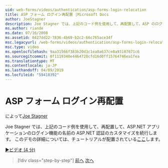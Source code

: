 ```yaml
---
uid: web-forms/videos/authentication/asp-forms-login-relocation
title: ASP フォーム ログイン再配置 |Microsoft Docs
author: JoeStagner
description: Joe Stagner では、上記のコード例を使用して、再配置して、ASP のログイン機能の名前を変更して、ASP.NET の認証のカスタマイズを続行します。N..
ms.author: riande
ms.date: 07/16/2008
ms.assetid: 0427dd22-7836-4b69-b2c2-66c765ace34f
msc.legacyurl: /web-forms/videos/authentication/asp-forms-login-relocation
msc.type: video
ms.openlocfilehash: 9aa31566f383b20d3c1ea8a637ce8a93107871c6
ms.sourcegitcommit: 0f1119340e4464720cfd16d0ff15764746ea1fea
ms.translationtype: MT
ms.contentlocale: ja-JP
ms.lasthandoff: 04/09/2019
ms.locfileid: "59418392"
---
```

# <a name="asp-forms-login-relocation"></a>ASP フォーム ログイン再配置

によって[Joe Stagner](https://github.com/JoeStagner)

Joe Stagner では、上記のコード例を使用して、再配置して、ASP.NET アプリケーションのログイン機能の名前の ASP.NET 認証のカスタマイズを続行します。 このデモの詳細については、チュートリアルが配置されている[ここ](../../overview/older-versions-security/introduction/forms-authentication-configuration-and-advanced-topics-vb.md)します。

[&#9654;ビデオ (4 分)](https://channel9.msdn.com/Blogs/ASP-NET-Site-Videos/asp-forms-login-relocation)

> [!div class="step-by-step"]
> [前へ](how-to-setup-and-use-cookie-less-authentication-in-an-aspnet-application.md)
> [次へ](forms-login-custom-key-configuration.md)
